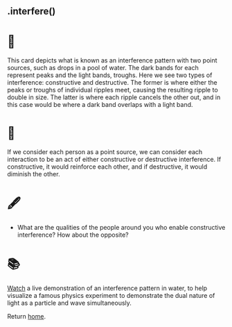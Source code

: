 ## .interfere()

# 🔬

This card depicts what is known as an interference pattern with two point sources, such as drops in a pool of water. The dark bands for each represent peaks and the light bands, troughs. Here we see two types of interference: constructive and destructive. The former is where either the peaks or troughs of individual ripples meet, causing the resulting ripple to double in size. The latter is where each ripple cancels the other out, and in this case would be where a dark band overlaps with a light band.

# 🧩

If we consider each person as a point source, we can consider each interaction to be an act of either constructive or destructive interference. If constructive, it would reinforce each other, and if destructive, it would diminish the other. 

# 🖋️

- What are the qualities of the people around you who enable constructive interference? How about the opposite?

# 📚

[Watch](https://youtu.be/Iuv6hY6zsd0?t=269) a live demonstration of an interference pattern in water, to help visualize a famous physics experiment to demonstrate the dual nature of light as a particle and wave simultaneously.

Return [home](../index.md).
